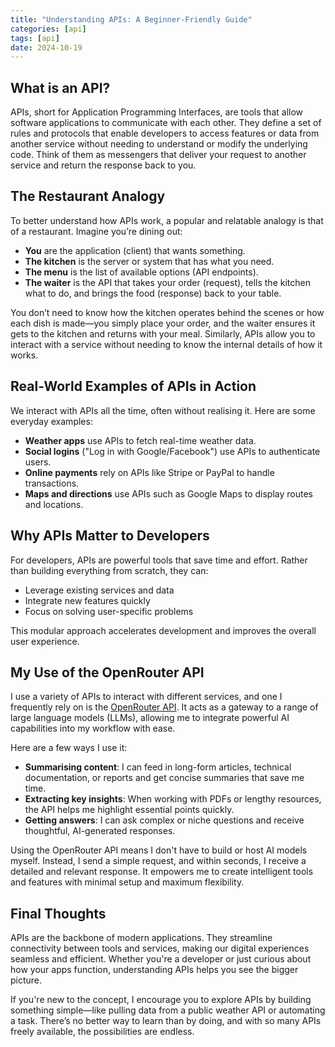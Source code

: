 ```yaml
---
title: "Understanding APIs: A Beginner-Friendly Guide"
categories: [api]
tags: [api]
date: 2024-10-19
---
```


## What is an API?

APIs, short for Application Programming Interfaces, are tools that allow software applications to communicate with each other. They define a set of rules and protocols that enable developers to access features or data from another service without needing to understand or modify the underlying code. Think of them as messengers that deliver your request to another service and return the response back to you.

## The Restaurant Analogy

To better understand how APIs work, a popular and relatable analogy is that of a restaurant. Imagine you’re dining out:

- **You** are the application (client) that wants something.
- **The kitchen** is the server or system that has what you need.
- **The menu** is the list of available options (API endpoints).
- **The waiter** is the API that takes your order (request), tells the kitchen what to do, and brings the food (response) back to your table.

You don’t need to know how the kitchen operates behind the scenes or how each dish is made—you simply place your order, and the waiter ensures it gets to the kitchen and returns with your meal. Similarly, APIs allow you to interact with a service without needing to know the internal details of how it works.

## Real-World Examples of APIs in Action

We interact with APIs all the time, often without realising it. Here are some everyday examples:

- **Weather apps** use APIs to fetch real-time weather data.
- **Social logins** ("Log in with Google/Facebook") use APIs to authenticate users.
- **Online payments** rely on APIs like Stripe or PayPal to handle transactions.
- **Maps and directions** use APIs such as Google Maps to display routes and locations.

## Why APIs Matter to Developers

For developers, APIs are powerful tools that save time and effort. Rather than building everything from scratch, they can:

- Leverage existing services and data
- Integrate new features quickly
- Focus on solving user-specific problems

This modular approach accelerates development and improves the overall user experience.

## My Use of the OpenRouter API

I use a variety of APIs to interact with different services, and one I frequently rely on is the [OpenRouter API](https://openrouter.ai/). It acts as a gateway to a range of large language models (LLMs), allowing me to integrate powerful AI capabilities into my workflow with ease.

Here are a few ways I use it:

- **Summarising content**: I can feed in long-form articles, technical documentation, or reports and get concise summaries that save me time.
- **Extracting key insights**: When working with PDFs or lengthy resources, the API helps me highlight essential points quickly.
- **Getting answers**: I can ask complex or niche questions and receive thoughtful, AI-generated responses.

Using the OpenRouter API means I don't have to build or host AI models myself. Instead, I send a simple request, and within seconds, I receive a detailed and relevant response. It empowers me to create intelligent tools and features with minimal setup and maximum flexibility.

## Final Thoughts

APIs are the backbone of modern applications. They streamline connectivity between tools and services, making our digital experiences seamless and efficient. Whether you're a developer or just curious about how your apps function, understanding APIs helps you see the bigger picture.

If you're new to the concept, I encourage you to explore APIs by building something simple—like pulling data from a public weather API or automating a task. There’s no better way to learn than by doing, and with so many APIs freely available, the possibilities are endless.
